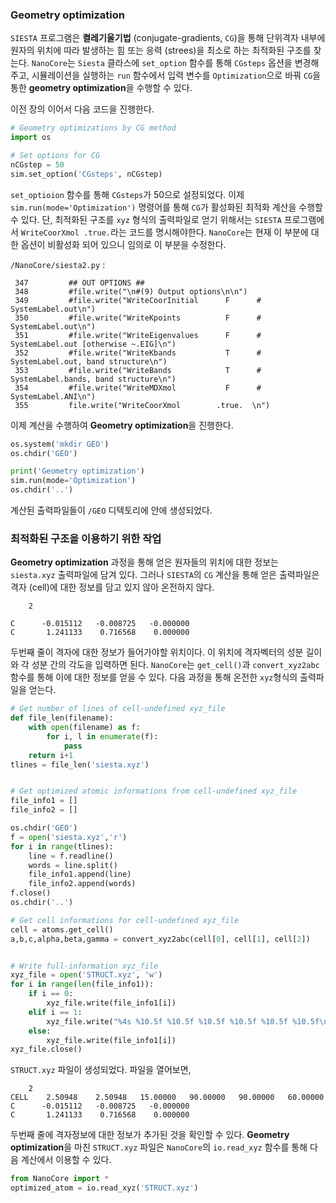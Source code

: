 ### Geometry optimization

`SIESTA` 프로그램은 **켤레기울기법** (conjugate-gradients, `CG`)을 통해 단위격자 내부에 원자의 위치에 따라 발생하는 힘 또는 응력 (strees)을 최소로 하는 최적화된 구조를 찾는다. `NanoCore`는 `Siesta` 클라스에 `set_option` 함수를 통해 `CGsteps` 옵션을 변경해주고, 시뮬레이션을 실행하는 `run` 함수에서 입력 변수를 `Optimization`으로 바꿔 `CG`을 통한 **geometry optimization**을 수행할 수 있다.

이전 장의 이어서 다음 코드을 진행한다.

```python
# Geometry optimizations by CG method
import os

# Set options for CG 
nCGstep = 50
sim.set_option('CGsteps', nCGstep)
```
`set_optioion` 함수를 통해 `CGsteps`가 50으로 설정되었다. 이제 `sim.run(mode='Optimization')` 명령어를 통해 `CG`가 활성화된 최적화 계산을 수행할 수 있다. 단, 최적화된 구조를 `xyz` 형식의 출력파일로 얻기 위해서는 `SIESTA` 프로그램에서 `WriteCoorXmol .true.`라는 코드를 명시해야한다. `NanoCore`는 현재 이 부분에 대한 옵션이 비활성화 되어 있으니 임의로 이 부분을 수정한다.

`/NanoCore/siesta2.py` :
```
 347         ## OUT OPTIONS ##
 348         #file.write("\n#(9) Output options\n\n")
 349         #file.write("WriteCoorInitial      F      # SystemLabel.out\n")
 350         #file.write("WriteKpoints          F      # SystemLabel.out\n")
 351         #file.write("WriteEigenvalues      F      # SystemLabel.out [otherwise ~.EIG]\n")
 352         #file.write("WriteKbands           T      # SystemLabel.out, band structure\n")
 353         #file.write("WriteBands            T      # SystemLabel.bands, band structure\n")
 354         #file.write("WriteMDXmol           F      # SystemLabel.ANI\n")
 355         file.write("WriteCoorXmol        .true.  \n")
```

이제 계산을 수행하여 **Geometry optimization**을 진행한다.

```python
os.system('mkdir GEO')
os.chdir('GEO')

print('Geometry optimization')
sim.run(mode='Optimization')
os.chdir('..')
```
계산된 출력파일들이 `/GEO` 디텍토리에 안에 생성되었다.


### 최적화된 구조을 이용하기 위한 작업

**Geometry optimization** 과정을 통해 얻은 원자들의 위치에 대한 정보는 `siesta.xyz` 출력파일에 담겨 있다. 그러나 `SIESTA`의 `CG` 계산을 통해 얻은 출력파일은 격자 (cell)에 대한 정보를 담고 있지 않아 온전하지 않다.

```
    2

C      -0.015112   -0.008725   -0.000000
C       1.241133    0.716568    0.000000
```
두번째 줄이 격자에 대한 정보가 들어가야할 위치이다. 이 위치에 격자벡터의 성분 길이와 각 성분 간의 각도을 입력하면 된다. `NanoCore`는 `get_cell()`과 `convert_xyz2abc` 함수를 통해 이에 대한 정보를 얻을 수 있다. 다음 과정을 통해 온전한 `xyz`형식의 출력파일을 얻는다.

```python
# Get number of lines of cell-undefined xyz_file
def file_len(filename):
    with open(filename) as f:
        for i, l in enumerate(f):
            pass
    return i+1
tlines = file_len('siesta.xyz')


# Get optimized atomic informations from cell-undefined xyz_file
file_info1 = []
file_info2 = []

os.chdir('GEO')
f = open('siesta.xyz','r')
for i in range(tlines):
    line = f.readline()
    words = line.split()  
    file_info1.append(line)
    file_info2.append(words)
f.close()
os.chdir('..')

# Get cell informations for cell-undefined xyz_file
cell = atoms.get_cell()
a,b,c,alpha,beta,gamma = convert_xyz2abc(cell[0], cell[1], cell[2])


# Write full-information xyz_file
xyz_file = open('STRUCT.xyz', 'w')
for i in range(len(file_info1)):
    if i == 0:
        xyz_file.write(file_info1[i])
    elif i == 1:
        xyz_file.write("%4s %10.5f %10.5f %10.5f %10.5f %10.5f %10.5f\n" %("CELL",a,b,c,alpha,beta,gamma))
    else:
        xyz_file.write(file_info1[i])
xyz_file.close()
```

`STRUCT.xyz` 파일이 생성되었다. 파일을 열어보면,

```
    2
CELL    2.50948    2.50948   15.00000   90.00000   90.00000   60.00000
C      -0.015112   -0.008725   -0.000000
C       1.241133    0.716568    0.000000
```
두번째 줄에 격자정보에 대한 정보가 추가된 것을 확인할 수 있다. **Geometry optimization**을 마친 `STRUCT.xyz` 파일은 `NanoCore`의 `io.read_xyz` 함수를 통해 다음 계산에서 이용할 수 있다.

```python
from NanoCore import *
optimized_atom = io.read_xyz('STRUCT.xyz')
```
